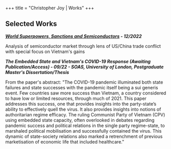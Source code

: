 +++
title = "Christopher Joy | Works"
+++
## Selected Works

***[World Superpowers, Sanctions and Semiconductors](https://1drv.ms/b/s!AoXVpPeXbG9D92jXdQ8iZIhRIZ1c?e=fIFKpa) - 12/2022***

Analysis of semiconductor market through lens of US/China trade conflict with special focus on Vietnam's gains

***The Embedded State and Vietnam's COVID-19 Response (Awaiting Publication/Access) - 09/22 - SOAS, University of London, Postgraduate Master's Dissertation/Thesis***

From the paper's abstract: "The COVID-19 pandemic illuminated both state failures and state successes with the pandemic itself being a sui generis event. Few countries saw more success than Vietnam, a country considered to have low or limited resources, through much of 2021. This paper addresses this success, one that provides insights into the party-state’s ability to effectively quell the virus. It also provides insights into notions of authoritarian regime efficacy. The ruling Communist Party of Vietnam (CPV) using embedded state capacity, often overlooked in debates regarding pandemic success and political relations in the single party regime-state, to marshaled political mobilisation and successfully contained the virus. This dynamic of state-society relations also marked a retrenchment of previous marketisation of economic life that included healthcare."

<!-- ## Published -->

<!-- ## Unpublished -->
